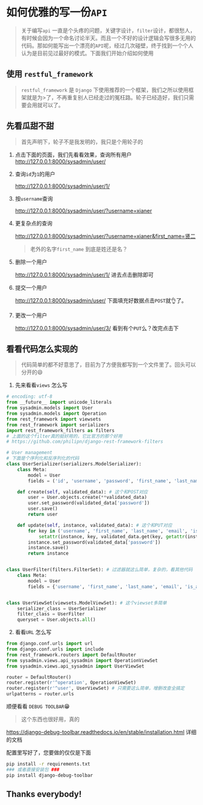 
如何优雅的写一份`API`
=======================================

> 关于编写`api` 一直是个头疼的问题，关键字设计，`filter`设计，都很愁人，有时候会因为一个命名讨论半天。而且一个不好的设计逻辑会写很多无用的代码。那如何能写出一个漂亮的`API`呢，经过几次碰壁，终于找到一个个人认为是目前见过最好的模式。下面我们开始介绍如何使用


使用 `restful_framework`
----------------------------------------------------------
> `restful_framework` 是 `Django` 下使用推荐的一个框架，我们之所以使用框架就是为>了，不再重复别人已经走过的冤枉路。轮子已经造好，我们只需要会用就可以了。


先看瓜甜不甜
-------------------------
> 首先声明下，轮子不是我发明的，我只是个用轮子的

1. 点击下面的页面，我们先看看效果，查询所有用户
   http://127.0.0.1:8000/sysadmin/user/ 

2. 查询`id`为`1`的用户

   http://127.0.0.1:8000/sysadmin/user/1/

3. 按`username`查询

   http://127.0.0.1:8000/sysadmin/user/?username=xianer

4. 更复杂点的查询

   http://127.0.0.1:8000/sysadmin/user/?username=xianer&first_name=贤二

   > 老外的名字`first_name` 到底是姓还是名？

5. 删除一个用户

   http://127.0.0.1:8000/sysadmin/user/1/ 进去点击删除即可

6. 提交一个用户

   http://127.0.0.1:8000/sysadmin/user/ 下面填充好数据点击`POST`就👌了。

7. 更改一个用户

   http://127.0.0.1:8000/sysadmin/user/3/ 看到有个`PUT`么？改完点击下

看看代码怎么实现的
--------------------------------------
> 代码简单的都不好意思了，目前为了方便我都写到一个文件里了。回头可以分开的😄

1. 先来看看`views` 怎么写
```python
# encoding: utf-8
from __future__ import unicode_literals
from sysadmin.models import User
from sysadmin.models import Operation
from rest_framework import viewsets
from rest_framework import serializers
import rest_framework_filters as filters
# 上面的这个filter真的挺好用的，它比官方的那个好用
# https://github.com/philipn/django-rest-framework-filters

# User management
# 下面是个序列化和反序列化的代码
class UserSerializer(serializers.ModelSerializer):
    class Meta:
        model = User
        fields = ('id', 'username', 'password', 'first_name', 'last_name', 'email', 'is_active', 'gender', 'mb', 'qq', 'address')

    def create(self, validated_data): # 这个和POST对应
        user = User.objects.create(**validated_data)
        user.set_password(validated_data['password'])
        user.save()
        return user

    def update(self, instance, validated_data): # 这个和PUT对应
        for key in ('username', 'first_name', 'last_name', 'email', 'is_active', 'gender', 'mb', 'qq'):
            setattr(instance, key, validated_data.get(key, getattr(instance, key)))
        instance.set_password(validated_data['password'])
        instance.save()
        return instance


class UserFilter(filters.FilterSet): # 过滤器就这么简单，复杂的，看其他代码
    class Meta:
        model = User
        fields = {'username', 'first_name', 'last_name', 'email', 'is_active', 'gender', 'mb'}


class UserViewSet(viewsets.ModelViewSet): # 这个viewset多简单
    serializer_class = UserSerializer
    filter_class = UserFilter
    queryset = User.objects.all()
```
2. 看看`URL` 怎么写

```python
from django.conf.urls import url
from django.conf.urls import include
from rest_framework.routers import DefaultRouter
from sysadmin.views.api_sysadmin import OperationViewSet
from sysadmin.views.api_sysadmin import UserViewSet

router = DefaultRouter()
router.register(r'^operation', OperationViewSet)
router.register(r'^user', UserViewSet) # 只需要这么简单，增删改查全搞定
urlpatterns = router.urls
```

顺便看看 `DEBUG TOOLBAR`😁
> 这个东西也很好用，真的

https://django-debug-toolbar.readthedocs.io/en/stable/installation.html 详细的文档

配置里写好了，您要做的仅仅是下面
```bash
pip install -r requirements.txt
### 或者直接安装包 ###
pip install django-debug-toolbar
```

Thanks everybody!
----------------------------------------